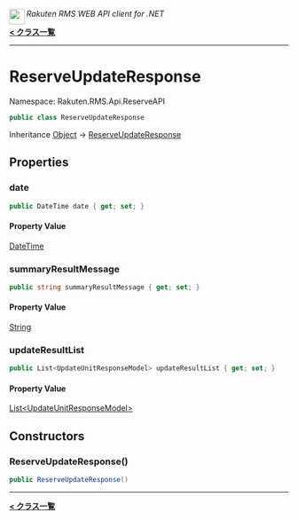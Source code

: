 <img align="left" style="height: 2em;" src="https://webservice.rakuten.co.jp/favicon.ico"><em>Rakuten RMS WEB API client for .NET</em>

[**< クラス一覧**](./)
- - -

# ReserveUpdateResponse

Namespace: Rakuten.RMS.Api.ReserveAPI

```csharp
public class ReserveUpdateResponse
```

Inheritance [Object](https://docs.microsoft.com/en-us/dotnet/api/system.object) → [ReserveUpdateResponse](./rakuten.rms.api.reserveapi.reserveupdateresponse)

## Properties

### <a id="properties-date"/>**date**

```csharp
public DateTime date { get; set; }
```

#### Property Value

[DateTime](https://docs.microsoft.com/en-us/dotnet/api/system.datetime)<br>

### <a id="properties-summaryresultmessage"/>**summaryResultMessage**

```csharp
public string summaryResultMessage { get; set; }
```

#### Property Value

[String](https://docs.microsoft.com/en-us/dotnet/api/system.string)<br>

### <a id="properties-updateresultlist"/>**updateResultList**

```csharp
public List<UpdateUnitResponseModel> updateResultList { get; set; }
```

#### Property Value

[List&lt;UpdateUnitResponseModel&gt;](https://docs.microsoft.com/en-us/dotnet/api/system.collections.generic.list-1)<br>

## Constructors

### <a id="constructors-.ctor"/>**ReserveUpdateResponse()**

```csharp
public ReserveUpdateResponse()
```


- - -
[**< クラス一覧**](./)
